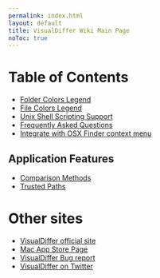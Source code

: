 ```yaml
---
permalink: index.html
layout: default
title: VisualDiffer Wiki Main Page
noToc: true
---
```


Table of Contents
=================

* [Folder Colors Legend](foldersLegend.html)
* [File Colors Legend](fileLegend.html)
* [Unix Shell Scripting Support](unix_shell_support.html)
* [Frequently Asked Questions](faq.html)
* [Integrate with OSX Finder context menu](https://github.com/visualdiffer/scripts)

Application Features
--------------------

* [Comparison Methods](comparisonMethods.html)
* [Trusted Paths](trustedPaths.html)

Other sites
===========

* [VisualDiffer official site](http://visualdiffer.com)
* [Mac App Store Page](http://itunes.apple.com/us/app/visualdiffer/id412386481?mt=12&ls=1)
* [VisualDiffer Bug report](http://bugs.visualdiffer.com/)
* [VisualDiffer on Twitter](http://twitter.com/visualdiffer)
